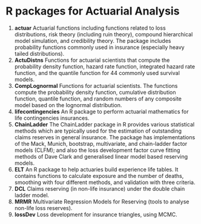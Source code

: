 R packages for Actuarial Analysis
===========================================

1. **actuar**	Actuarial functions including functions related to loss distributions, risk theory (including ruin theory), compound hierarchical model simulation, and credibility theory. The package includes probability functions commonly used in insurance (especially heavy tailed distributions).
2. **ActuDistns**	Functions for actuarial scientists that compute the probability density function, hazard rate function, integrated hazard rate function, and the quantile function for 44 commonly used survival models.
3. **CompLognormal**	Functions for actuarial scientists. The functions compute the probability density function, cumulative distribution function, quantile function, and random numbers of any composite model based on the lognormal distribution.
4. **lifecontingencies**	An R package to perform actuarial mathematics for life contingencies insurances.
5. **ChainLadder**	The ChainLadder package in R provides various statistical methods which are typically used for the estimation of outstanding claims reserves in general insurance. The package has implementations of the Mack, Munich, bootstrap, multivariate, and chain-ladder factor models (CLFM); and also the loss development factor curve fitting methods of Dave Clark and generalised linear model based reserving models.
6. **ELT**	An R package to help actuaries build experience life tables. It contains functions to calculate exposure and the number of deaths, smoothing with four different methods, and validation with three criteria.
7. **DCL** Claims reserving (in non-life insurance) under the double chain ladder model.
8. **MRMR**	Multivariate Regression Models for Reserving (tools to analyse non-life loss reserves).
9. **lossDev**	Loss development for insurance triangles, using MCMC.
